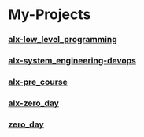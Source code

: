 # My-Projects

### [alx-low_level_programming](https://github.com/Globski/alx-low_level_programming)

### [alx-system_engineering-devops](https://github.com/Globski/alx-system_engineering-devops)

### [alx-pre_course](https://github.com/Globski/alx-pre_course)

### [alx-zero_day](https://github.com/Globski/alx-zero_day)

### [zero_day](https://github.com/Globski/zero_day)
